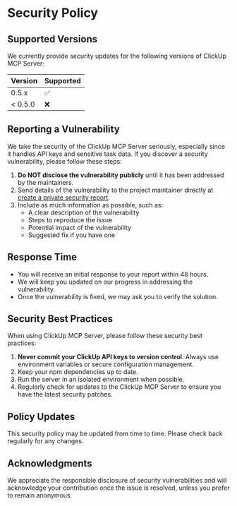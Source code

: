 # Security Policy

## Supported Versions

We currently provide security updates for the following versions of ClickUp MCP Server:

| Version | Supported          |
| ------- | ------------------ |
| 0.5.x   | :white_check_mark: |
| < 0.5.0 | :x:                |

## Reporting a Vulnerability

We take the security of the ClickUp MCP Server seriously, especially since it handles API keys and sensitive task data. If you discover a security vulnerability, please follow these steps:

1. **Do NOT disclose the vulnerability publicly** until it has been addressed by the maintainers.
2. Send details of the vulnerability to the project maintainer directly at [create a private security report](https://github.com/TaazKareem/clickup-mcp-server/security/advisories/new).
3. Include as much information as possible, such as:
   - A clear description of the vulnerability
   - Steps to reproduce the issue
   - Potential impact of the vulnerability
   - Suggested fix if you have one

## Response Time

- You will receive an initial response to your report within 48 hours.
- We will keep you updated on our progress in addressing the vulnerability.
- Once the vulnerability is fixed, we may ask you to verify the solution.

## Security Best Practices

When using ClickUp MCP Server, please follow these security best practices:

1. **Never commit your ClickUp API keys to version control**. Always use environment variables or secure configuration management.
2. Keep your npm dependencies up to date.
3. Run the server in an isolated environment when possible.
4. Regularly check for updates to the ClickUp MCP Server to ensure you have the latest security patches.

## Policy Updates

This security policy may be updated from time to time. Please check back regularly for any changes.

## Acknowledgments

We appreciate the responsible disclosure of security vulnerabilities and will acknowledge your contribution once the issue is resolved, unless you prefer to remain anonymous. 